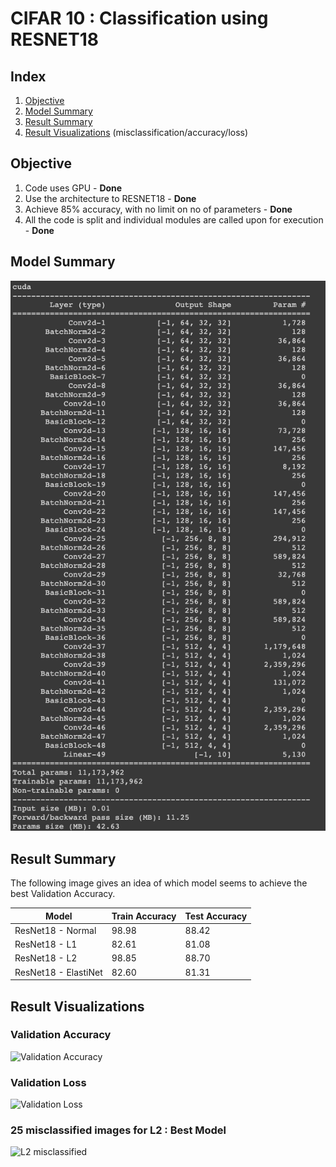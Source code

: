 
# CIFAR 10 : Classification using RESNET18

## Index  
1. [Objective](#objective)  
2. [Model Summary](#model-summary)
3. [Result Summary](#result-summary)
4. [Result Visualizations](#result-visualizations) (misclassification/accuracy/loss)

## Objective   
1. Code uses GPU - **Done**  
2. Use the architecture to RESNET18 - **Done**  
3. Achieve 85% accuracy, with no limit on no of parameters - **Done**   
4. All the code is split and individual modules are called upon for execution - **Done**    

## Model Summary  

![Model Summary](./images/Model_Summary.png)

## Result Summary

The following image gives an idea of which model seems to achieve the best Validation Accuracy.


| Model | Train Accuracy | Test Accuracy |
| --- | --- | --- |
| ResNet18 - Normal | 98.98 | 88.42 |
| ResNet18 - L1 | 82.61| 81.08 |
| ResNet18 - L2 | 98.85 | 88.70 |
| ResNet18 - ElastiNet | 82.60 | 81.31 |

## Result Visualizations

### Validation Accuracy   
![Validation Accuracy](./images/Validation_Accuracy.png)

### Validation Loss  
![Validation Loss](./images/Validation_Loss.png)

### 25 misclassified images for L2 : Best Model  
![L2 misclassified](./images/Val_L2_Misclassification.png)

